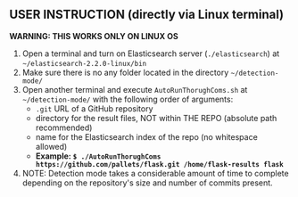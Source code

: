 ## USER INSTRUCTION (directly via Linux terminal)
**WARNING: THIS WORKS ONLY ON LINUX OS**
1. Open a terminal and turn on Elasticsearch server (`./elasticsearch`) at `~/elasticsearch-2.2.0-linux/bin`
2. Make sure there is no any folder located in the directory `~/detection-mode/`
3. Open another terminal and execute `AutoRunThorughComs.sh` at `~/detection-mode/` with the following order of arguments:
	- `.git` URL of a GitHub repository
	- directory for the result files, NOT within THE REPO (absolute path recommended)
	- name for the Elasticsearch index of the repo (no whitespace allowed)
	- **Example: `$ ./AutoRunThorughComs https://github.com/pallets/flask.git /home/flask-results flask`**
4. NOTE: Detection mode takes a considerable amount of time to complete depending on the repository's size and number of commits present.
